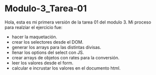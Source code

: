 # Modulo-3_Tarea-01

Hola, esta es mi primera versión de la tarea 01 del modulo 3.
Mi proceso para realziar el ejercicio fue:

- hacer la maquetación. 
- crear los selectores desde el DOM.
- generar los arrays para las distintas divisas.
- llenar los options del select con JS.
- crear arrays de objetos con rates para la conversión.
- leer los valores desde el form.
- calcular e incrustar los valores en el documento html.
